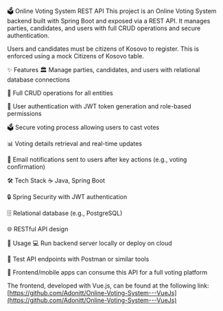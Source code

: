 🗳️ Online Voting System REST API
This project is an Online Voting System backend built with Spring Boot and exposed via a REST API. It manages parties, candidates, and users with full CRUD operations and secure authentication.

Users and candidates must be citizens of Kosovo to register. This is enforced using a mock Citizens of Kosovo table.

✨ Features
🏛️ Manage parties, candidates, and users with relational database connections

🔄 Full CRUD operations for all entities

🔐 User authentication with JWT token generation and role-based permissions

🗳️ Secure voting process allowing users to cast votes

📊 Voting details retrieval and real-time updates

📧 Email notifications sent to users after key actions (e.g., voting confirmation)

🛠️ Tech Stack
☕ Java, Spring Boot

🔒 Spring Security with JWT authentication

🗄️ Relational database (e.g., PostgreSQL)

🌐 RESTful API design

🚀 Usage
💻 Run backend server locally or deploy on cloud

🧪 Test API endpoints with Postman or similar tools

📱 Frontend/mobile apps can consume this API for a full voting platform

The frontend, developed with Vue.js, can be found at the following link: [https://github.com/Adonitt/Online-Voting-System---VueJs](https://github.com/Adonitt/Online-Voting-System---VueJs)

